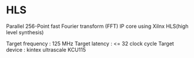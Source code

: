 # HLS
Parallel 256-Point fast Fourier transform (FFT) IP core using Xilnx HLS(high level synthesis)

Target frequency : 125 MHz
Target latency :  <= 32 clock cycle
Target device : kintex ultrascale KCU115

